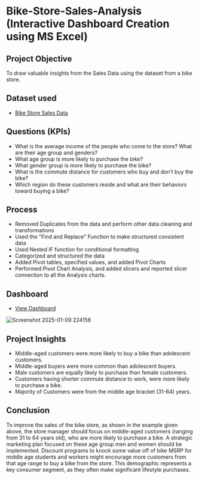 # Bike-Store-Sales-Analysis (Interactive Dashboard Creation using MS Excel)

## Project Objective
To draw valuable insights from the Sales Data using the dataset from a bike store.

## Dataset used
-	<a href = https://github.com/abishtuladhar1/Bike-Sales-Excel-Project-/blob/main/BikeSales%20Dataset.xlsx > Bike Store Sales Data </a>

## Questions (KPIs)
-	What is the average income of the people who come to the store? What are their age group and genders?
-	What age group is more likely to purchase the bike?
-	What gender group is more likely to purchase the bike?
-	What is the commute distance for customers who buy and don’t buy the bike?
-	Which region do these customers reside and what are their behaviors toward buying a bike?

## Process
- Removed Duplicates from the data and perform other data cleaning and transformations
- Used the "Find and Replace" Function to make structured consistent data
- Used Nested IF function for conditional formatting
- Categorized and structured the data
- Added Pivot tables, specified values, and added Pivot Charts
- Performed Pivot Chart Analysis, and added slicers and reported slicer connection to all the Analysis charts.

## Dashboard
- <a href = "https://github.com/abishtuladhar1/Bike-Sales-Excel-Project-/blob/main/Screenshot%202025-01-09%20224156.png" >View Dashboard</a>

![Screenshot 2025-01-09 224156](https://github.com/user-attachments/assets/97a95d50-19d4-4f6f-bd13-e64cff2297b6)

## Project Insights
- Middle-aged customers were more likely to buy a bike than adolescent customers.
- Middle-aged buyers were more common than adolescent buyers.
- Male customers are equally likely to purchase than female customers.
- Customers having shorter commute distance to work, were more likely to purchase a bike.
- Majority of Customers were from the middle age bracket (31-64) years.

## Conclusion
To improve the sales of the bike store, as shown in the example given above, the store manager should focus on middle-aged customers (ranging from 31 to 64 years old), who are more likely to purchase a bike. A strategic marketing plan focused on these age group men and women should be implemented. Discount programs to knock some value off of bike MSRP for middle age students and workers might encourage more customers from that age range to buy a bike from the store.  This demographic represents a key consumer segment, as they often make significant lifestyle purchases.


